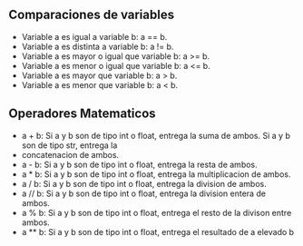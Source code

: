 ## Comparaciones de variables
* Variable a es igual a variable b: a == b.
* Variable a es distinta a variable b: a != b.
* Variable a es mayor o igual que variable b: a >= b.
* Variable a es menor o igual que variable b: a <= b.
* Variable a es mayor que variable b: a > b.
* Variable a es menor que variable b: a < b.

## Operadores Matematicos
* a + b: Si a y b son de tipo int o float, entrega la suma de ambos. Si a y b son de tipo str, entrega la
* concatenacion de ambos.
* a - b: Si a y b son de tipo int o float, entrega la resta de ambos.
* a * b: Si a y b son de tipo int o float, entrega la multiplicacion de ambos.
* a / b: Si a y b son de tipo int o float, entrega la division de ambos.
* a // b: Si a y b son de tipo int o float, entrega la division entera de ambos.
* a % b: Si a y b son de tipo int o float, entrega el resto de la divison entre ambos.
* a ** b: Si a y b son de tipo int o float, entrega el resultado de a elevado b